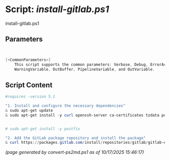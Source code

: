 Script: *install-gitlab.ps1*
========================

install-gitlab.ps1 


Parameters
----------
```powershell


[<CommonParameters>]
    This script supports the common parameters: Verbose, Debug, ErrorAction, ErrorVariable, WarningAction, 
    WarningVariable, OutBuffer, PipelineVariable, and OutVariable.
```

Script Content
--------------
```powershell
#requires -version 5.1

"1. Install and configure the necessary dependencies"
& sudo apt-get update
& sudo apt-get install -y curl openssh-server ca-certificates tzdata perl


# sudo apt-get install -y postfix

"2. Add the GitLab package repository and install the package"
& curl https://packages.gitlab.com/install/repositories/gitlab/gitlab-ee/script.deb.sh | sudo bash


```

*(page generated by convert-ps2md.ps1 as of 10/17/2025 15:46:17)*
